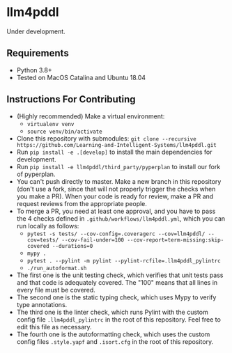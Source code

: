 # llm4pddl

Under development.

## Requirements
* Python 3.8+
* Tested on MacOS Catalina and Ubuntu 18.04

## Instructions For Contributing
* (Highly recommended) Make a virtual environment:
    * `virtualenv venv`
    * `source venv/bin/activate`
* Clone this repository with submodules: `git clone --recursive https://github.com/Learning-and-Intelligent-Systems/llm4pddl.git`
* Run `pip install -e .[develop]` to install the main dependencies for development.
* Run `pip install -e llm4pddl/third_party/pyperplan` to install our fork of pyperplan.
* You can't push directly to master. Make a new branch in this repository (don't use a fork, since that will not properly trigger the checks when you make a PR). When your code is ready for review, make a PR and request reviews from the appropriate people.
* To merge a PR, you need at least one approval, and you have to pass the 4 checks defined in `.github/workflows/llm4pddl.yml`, which you can run locally as follows:
    * `pytest -s tests/ --cov-config=.coveragerc --cov=llm4pddl/ --cov=tests/ --cov-fail-under=100 --cov-report=term-missing:skip-covered --durations=0`
    * `mypy .`
    * `pytest . --pylint -m pylint --pylint-rcfile=.llm4pddl_pylintrc`
    * `./run_autoformat.sh`
* The first one is the unit testing check, which verifies that unit tests pass and that code is adequately covered. The "100" means that all lines in every file must be covered.
* The second one is the static typing check, which uses Mypy to verify type annotations.
* The third one is the linter check, which runs Pylint with the custom config file `.llm4pddl_pylintrc` in the root of this repository. Feel free to edit this file as necessary.
* The fourth one is the autoformatting check, which uses the custom config files `.style.yapf` and `.isort.cfg` in the root of this repository.
